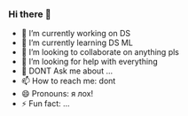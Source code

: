 ### Hi there 👋


- 🔭 I’m currently working on DS
- 🌱 I’m currently learning DS ML
- 👯 I’m looking to collaborate on anything pls
- 🤔 I’m looking for help with everything
- 💬 DONT Ask me about ...
- 📫 How to reach me: dont
- 😄 Pronouns: я лох!
- ⚡ Fun fact: ...
